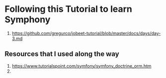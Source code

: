# Following this Tutorial to learn Symphony
1. https://github.com/gregurco/jobeet-tutorial/blob/master/docs/days/day-3.md

## Resources that I used along the way
1. https://www.tutorialspoint.com/symfony/symfony_doctrine_orm.htm
2. 
